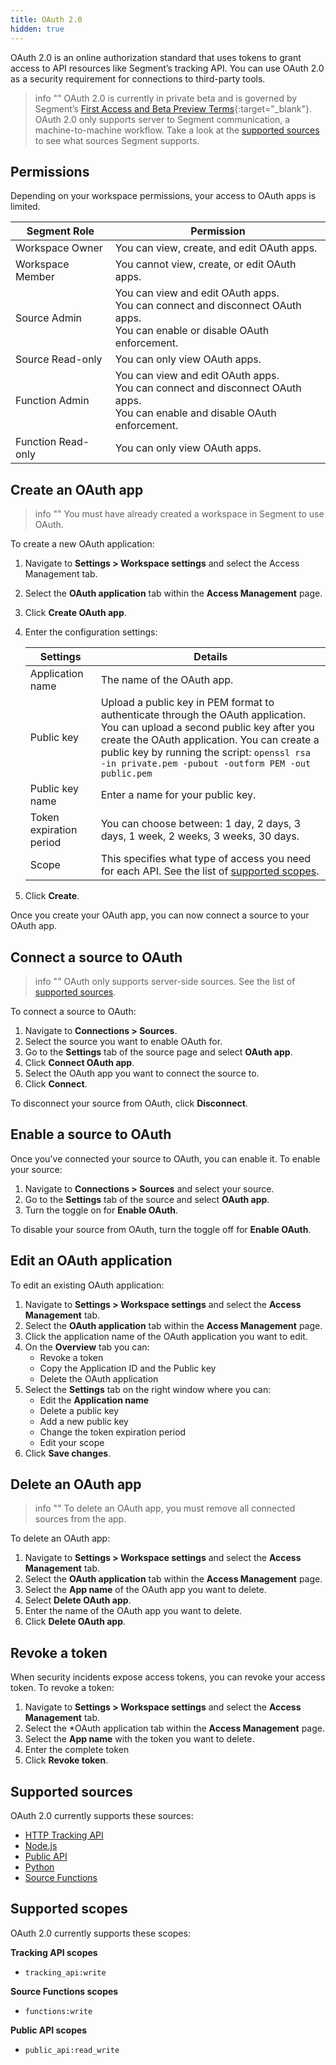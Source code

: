 ```yaml
---
title: OAuth 2.0
hidden: true
---
```


OAuth 2.0 is an online authorization standard that uses tokens to grant access to API resources like Segment’s tracking API. You can use OAuth 2.0 as a security requirement for connections to third-party tools. 

> info ""
> OAuth 2.0 is currently in private beta and is governed by Segment’s [First Access and Beta Preview Terms](https://www.twilio.com/en-us/legal/tos){:target="_blank"}. OAuth 2.0 only supports server to Segment communication, a machine-to-machine workflow. Take a look at the [supported sources](#supported-sources) to see what sources Segment supports.

## Permissions 
Depending on your workspace permissions, your access to OAuth apps is limited. 

Segment Role | Permission
------------ | -----------
Workspace Owner | You can view, create, and edit OAuth apps.
Workspace Member | You cannot view, create, or edit OAuth apps.
Source Admin | You can view and edit OAuth apps. <br> You can connect and disconnect OAuth apps. <br> You can enable or disable OAuth enforcement.
Source Read-only | You can only view OAuth apps.
Function Admin | You can view and edit OAuth apps. <br>You can connect and disconnect OAuth apps. <br>You can enable and disable OAuth enforcement.
Function Read-only | You can only view OAuth apps.

## Create an OAuth app

> info ""
> You must have already created a workspace in Segment to use OAuth.

To create a new OAuth application:

1. Navigate to **Settings > Workspace settings**  and select the Access Management tab. 
2. Select the **OAuth application** tab within the **Access Management** page. 
3. Click **Create OAuth app**.
4. Enter the configuration settings:

    Settings | Details
    -------- | -------
    Application name | The name of the OAuth app.
    Public key | Upload a public key in PEM format to authenticate through the OAuth application. You can upload a second public key after you create the OAuth application. You can create a public key by running the script: `openssl rsa -in private.pem -pubout -outform PEM -out public.pem`
    Public key name | Enter a name for your public key. 
    Token expiration period | You can choose between: 1 day, 2 days, 3 days, 1 week, 2 weeks, 3 weeks, 30 days.
    Scope | This specifies what type of access you need for each API. See the list of [supported scopes](#supported-scopes).
5. Click **Create**. 

Once you create your OAuth app, you can now connect a source to your OAuth app. 

## Connect a source to OAuth
> info ""
> OAuth only supports server-side sources. See the list of [supported sources](#supported-sources).

To connect a source to OAuth: 

1. Navigate to **Connections > Sources**.
2. Select the source you want to enable OAuth for. 
3. Go to the **Settings** tab of the source page and select **OAuth app**. 
4. Click **Connect OAuth app**. 
5. Select the OAuth app you want to connect the source to. 
6. Click **Connect**. 

To disconnect your source from OAuth, click **Disconnect**. 

## Enable a source to OAuth
Once you've connected your source to OAuth, you can enable it. To enable your source:

1. Navigate to **Connections > Sources** and select your source.
2. Go to the **Settings** tab of the source and select **OAuth app**.
3. Turn the toggle on for **Enable OAuth**. 

To disable your source from OAuth, turn the toggle off for **Enable OAuth**.

<!-- ## Request the access token

To request the access token, run:

```
./gentoken.sh -k <private-key.pem> -i <key_id> -a <oauth_app_id> | jq '.access_token'
```
-->

## Edit an OAuth application
To edit an existing OAuth application: 

1. Navigate to **Settings > Workspace settings** and select the **Access Management** tab. 
2. Select the **OAuth application** tab within the **Access Management** page. 
3. Click the application name of the OAuth application you want to edit. 
4. On the **Overview** tab you can:
    * Revoke a token
    * Copy the Application ID and the Public key
    * Delete the OAuth application
5. Select the **Settings** tab on the right window where you can: 
    * Edit the **Application name**
    * Delete a public key
    * Add a new public key
    * Change the token expiration period
    * Edit your scope
6. Click **Save changes**. 


## Delete an OAuth app
> info ""
> To delete an OAuth app, you must remove all connected sources from the app. 

To delete an OAuth app: 
1. Navigate to **Settings > Workspace settings** and select the **Access Management** tab. 
2. Select the **OAuth application** tab within the **Access Management** page. 
3. Select the **App name** of the OAuth app you want to delete. 
4. Select **Delete OAuth app**.
5. Enter the name of the OAuth app you want to delete. 
6. Click **Delete OAuth app**. 

## Revoke a token

When security incidents expose access tokens, you can revoke your access token. To revoke a token: 
1. Navigate to **Settings > Workspace settings** and select the **Access Management** tab. 
2. Select the *OAuth application tab within the **Access Management** page. 
3. Select the **App name** with the token you want to delete. 
4. Enter the complete token
5. Click **Revoke token**.

## Supported sources
OAuth 2.0 currently supports these sources:
* [HTTP Tracking API](/docs/connections/sources/catalog/libraries/server/http-api/)
* [Node.js](/docs/connections/sources/catalog/libraries/server/node/)
* [Public API](/docs/api/public-api/)
* [Python](/docs/connections/sources/catalog/libraries/server/python/)
* [Source Functions](/docs/connections/functions/source-functions/)

## Supported scopes 
OAuth 2.0 currently supports these scopes:

**Tracking API scopes**
   * `tracking_api:write`

**Source Functions scopes**
   * `functions:write`

**Public API scopes**
   * `public_api:read_write`
